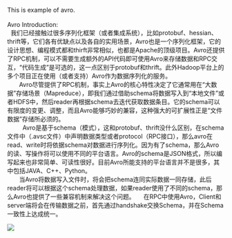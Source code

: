 This is example of avro. <br>
<br>
Avro Introduction:<br>
    我们已经接触过很多序列化框架（或者集成系统），比如protobuf、hessian、thrift等，它们各有优缺点以及各自的实用场景，Avro也是一个序列化框架，它的设计思想、编程模式都和thirft非常相似，也都是Apache的顶级项目。Avro还提供了RPC机制，可以不需要生成额外的API代码即可使用Avro来存储数据和RPC交互，“代码生成”是可选的，这一点区别于protobuf和thrift。此外Hadoop平台上的多个项目正在使用（或者支持）Avro作为数据序列化的服务。<br>     
    Avro尽管提供了RPC机制，事实上Avro的核心特性决定了它通常用在“大数据”存储场景（Mapreduce），即我们通过借助schema将数据写入到“本地文件”或者HDFS中，然后reader再根据schema去迭代获取数据条目。它的schema可以有限度的变更、调整，而且Avro能够巧妙的兼容，这种强大的可扩展性正是“文件数据”存储所必须的。<br>      
    Avro是基于schema（模式），这和protobuf、thrift没什么区别，在schema文件中（.avsc文件）中声明数据类型或者protocol（RPC接口），那么avro在read、write时将依据schema对数据进行序列化。因为有了schema，那么Avro的读、写操作将可以使用不同的平台语言。Avro的schema是JSON格式，所以编写起来也非常简单、可读性很好。目前Avro所能支持的平台语言并不是很多，其中包括JAVA、C++、Python。<br>     
    当Avro将数据写入文件时，将会把schema连同实际数据一同存储，此后reader将可以根据这个schema处理数据，如果reader使用了不同的schema，那么Avro也提供了一些兼容机制来解决这个问题。     在RPC中使用Avro，Client和server端将会在传输数据之前，首先通过handshake交换Schema，并在Schema一致性上达成统一。<br>

![](https://github.com/changechenyu/ShakeToFresh/blob/master/app/src/main/res/drawable/shake.gif)
